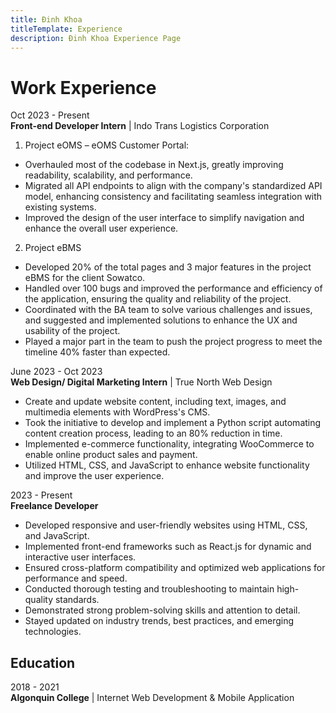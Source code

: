 ```yaml
---
title: Đinh Khoa
titleTemplate: Experience
description: Đinh Khoa Experience Page
---
```


# Work Experience

Oct 2023 - Present \
**Front-end Developer Intern** | Indo Trans Logistics Corporation

1. Project eOMS – eOMS Customer Portal:
- Overhauled most of the codebase in Next.js, greatly improving readability, scalability, and performance.
- Migrated all API endpoints to align with the company's standardized API model, enhancing consistency and 
facilitating seamless integration with existing systems.
- Improved the design of the user interface to simplify navigation and enhance the overall user experience.

2. Project eBMS

- Developed 20% of the total pages and 3 major features in the project eBMS for the client Sowatco.
- Handled over 100 bugs and improved the performance and efficiency of the application, ensuring the quality
and reliability of the project.
- Coordinated with the BA team to solve various challenges and issues, and suggested and implemented solutions
to enhance the UX and usability of the project.
- Played a major part in the team to push the project progress to meet the timeline 40% faster than expected.

June 2023 - Oct 2023 \
**Web Design/ Digital Marketing Intern** | True North Web Design

- Create and update website content, including text, images, and multimedia elements with WordPress's CMS.
- Took the initiative to develop and implement a Python script automating content creation process, leading to an 80% reduction in time.
- Implemented e-commerce functionality, integrating WooCommerce to enable online product sales and payment.
- Utilized HTML, CSS, and JavaScript to enhance website functionality and improve the user experience.

2023 - Present \
**Freelance Developer**

- Developed responsive and user-friendly websites using HTML, CSS, and JavaScript.
- Implemented front-end frameworks such as React.js for dynamic and interactive user interfaces.
- Ensured cross-platform compatibility and optimized web applications for performance and speed.
- Conducted thorough testing and troubleshooting to maintain high-quality standards.
- Demonstrated strong problem-solving skills and attention to detail.
- Stayed updated on industry trends, best practices, and emerging technologies.

## Education

2018 - 2021 \
**Algonquin College** | Internet Web Development & Mobile Application
